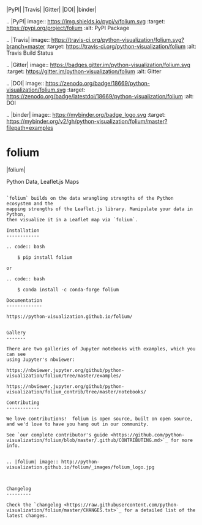 |PyPI| |Travis| |Gitter| |DOI| |binder|

.. |PyPI| image:: https://img.shields.io/pypi/v/folium.svg
    :target: https://pypi.org/project/folium
    :alt: PyPI Package

.. |Travis| image:: https://travis-ci.org/python-visualization/folium.svg?branch=master
    :target: https://travis-ci.org/python-visualization/folium
    :alt: Travis Build Status

.. |Gitter| image:: https://badges.gitter.im/python-visualization/folium.svg
    :target: https://gitter.im/python-visualization/folium
    :alt: Gitter

.. |DOI| image:: https://zenodo.org/badge/18669/python-visualization/folium.svg
   :target: https://zenodo.org/badge/latestdoi/18669/python-visualization/folium
   :alt: DOI
   
.. |binder| image:: https://mybinder.org/badge_logo.svg
 :target: https://mybinder.org/v2/gh/python-visualization/folium/master?filepath=examples

folium
======

|folium|

Python Data, Leaflet.js Maps
~~~~~~~~~~~~~~~~~~~~~~~~~~~~

`folium` builds on the data wrangling strengths of the Python ecosystem and the
mapping strengths of the Leaflet.js library. Manipulate your data in Python, 
then visualize it in a Leaflet map via `folium`.

Installation
------------

.. code:: bash

    $ pip install folium

or

.. code:: bash

    $ conda install -c conda-forge folium

Documentation
-------------

https://python-visualization.github.io/folium/


Gallery
-------

There are two galleries of Jupyter notebooks with examples, which you can see
using Jupyter's nbviewer:

https://nbviewer.jupyter.org/github/python-visualization/folium/tree/master/examples/

https://nbviewer.jupyter.org/github/python-visualization/folium_contrib/tree/master/notebooks/

Contributing
------------

We love contributions!  folium is open source, built on open source,
and we'd love to have you hang out in our community.

See `our complete contributor's guide <https://github.com/python-visualization/folium/blob/master/.github/CONTRIBUTING.md>`_ for more info.


.. |folium| image:: http://python-visualization.github.io/folium/_images/folium_logo.jpg



Changelog
---------

Check the `changelog <https://raw.githubusercontent.com/python-visualization/folium/master/CHANGES.txt>`_ for a detailed list of the latest changes.
